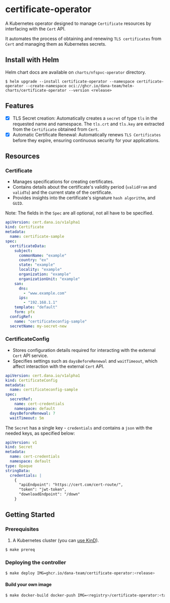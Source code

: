 # certificate-operator

A Kubernetes operator designed to manage `Certificate` resources by interfacing with the `Cert` API.

It automates the process of obtaining and renewing `TLS certificates` from `Cert` and managing them as Kubernetes secrets.

## Install with Helm

Helm chart docs are available on `charts/nfspvc-operator` directory.

```
$ helm upgrade --install certificate-operator --namespace certificate-operator --create-namespace oci://ghcr.io/dana-team/helm-charts/certificate-operator --version <release>
```

##  Features
- [x] TLS Secret creation: Automatically creates a `secret` of type `tls` in the requested name and namespace. The `tls.crt` and `tls.key` are extracted from the `Certificate` obtained from `Cert`.
- [x] Automatic Certificate Renewal: Automatically renews `TLS Certificates` before they expire, ensuring continuous security for your applications.

## Resources

### Certificate
  - Manages specifications for creating certificates.
  - Contains details about the certificate's validity period (`validFrom` and `validTo`) and the current state of the certificate.
  - Provides insights into the certificate's signature `hash algorithm`, and `GUID`.

Note: The fields in the `Spec` are all optional, not all have to be specified.

```yaml
apiVersion: cert.dana.io/v1alpha1
kind: Certificate
metadata:
  name: certificate-sample
spec:
  certificateData:
    subject:
      commonName: "example"
      country: "ex"
      state: "example"
      locality: "example"
      organization: "example"
      organizationUnit: "example"
    san:
      dns:
        - "www.example.com"
      ips:
        - "192.168.1.1"
    template: "default"
    form: pfx
  configRef: 
    name: "certificateconfig-sample"
  secretName: my-secret-new
```

### CertificateConfig
  - Stores configuration details required for interacting with the external `Cert` API service.
  - Specifies settings such as `daysBeforeRenewal` and `waitTimeout`, which affect interaction with the external `Cert` API.

```yaml
apiVersion: cert.dana.io/v1alpha1
kind: CertificateConfig
metadata:
  name: certificateconfig-sample
spec:
  secretRef:
    name: cert-credentials
    namespace: default
  daysBeforeRenewal: 7
  waitTimeout: 5m
```

The `Secret` has a single key - `credentials` and contains a `json` with the needed keys, as specified below:

```yaml
apiVersion: v1
kind: Secret
metadata:
  name: cert-credentials
  namespace: default
type: Opaque
stringData:
  credentials: |
    {
      "apiEndpoint": "https://cert.com/cert-route/",
      "token": "jwt-token",
      "downloadEndpoint": "/down"
    }
```

## Getting Started

### Prerequisites

1. A Kubernetes cluster (you can [use KinD](https://kind.sigs.k8s.io/docs/user/quick-start/)).

```bash
$ make prereq
```

### Deploying the controller

```bash
$ make deploy IMG=ghcr.io/dana-team/certificate-operator:<release>
```

#### Build your own image

```bash
$ make docker-build docker-push IMG=<registry>/certificate-operator:<tag>
```

